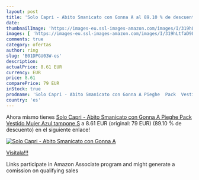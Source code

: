 ```yaml
---
layout: post
title: 'Solo Capri - Abito Smanicato con Gonna A al 89.10 % de descuento'
date: 
thumbnailImage: 'https://images-eu.ssl-images-amazon.com/images/I/319hLtfaD9L._SL200_.jpg'
images: [ 'https://images-eu.ssl-images-amazon.com/images/I/319hLtfaD9L._SL200_.jpg' ]
comments: true
category: ofertas
author: ring
slug: 'B01DPGU03W-es'
description:
actualPrice: 8.61 EUR
currency: EUR
price: 8.61
comparePrice: 79 EUR
inStock: true
prodname: 'Solo Capri - Abito Smanicato con Gonna A Pieghe  Pack  Vestido Mujer  Azul  tampone   S'
country: 'es'
---
```


Ahora mismo tienes [Solo Capri - Abito Smanicato con Gonna A Pieghe  Pack  Vestido Mujer  Azul  tampone   S](https://www.amazon.es/dp/B01DPGU03W/?tag=tolees-21) a 8.61 EUR (original: 79 EUR) (89.10 %  de descuento) en el siguiente enlace!

[![Solo Capri - Abito Smanicato con Gonna A](https://images-eu.ssl-images-amazon.com/images/I/319hLtfaD9L._SL200_.jpg)](https://www.amazon.es/dp/B01DPGU03W/?tag=tolees-21)

[Visítala!!!](https://www.amazon.es/dp/B01DPGU03W/?tag=tolees-21)

Links participate in Amazon Associate program and might generate a comission on qualifying sales
